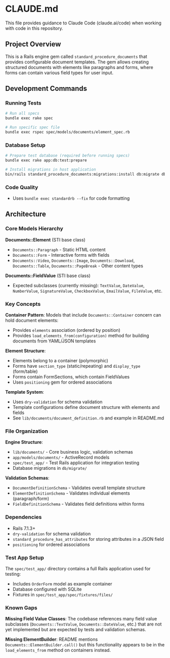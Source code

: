 # CLAUDE.md

This file provides guidance to Claude Code (claude.ai/code) when working with code in this repository.

## Project Overview

This is a Rails engine gem called `standard_procedure_documents` that provides configurable document templates. The gem allows creating structured documents with elements like paragraphs and forms, where forms can contain various field types for user input.

## Development Commands

### Running Tests
```bash
# Run all specs
bundle exec rake spec

# Run specific spec file
bundle exec rspec spec/models/documents/element_spec.rb
```

### Database Setup
```bash
# Prepare test database (required before running specs)
bundle exec rake app:db:test:prepare

# Install migrations in host application
bin/rails standard_procedure_documents:migrations:install db:migrate db:test:prepare
```

### Code Quality
- Uses `bundle exec standardrb --fix` for code formatting

## Architecture

### Core Models Hierarchy

**Documents::Element** (STI base class)
- `Documents::Paragraph` - Static HTML content
- `Documents::Form` - Interactive forms with fields
- `Documents::Video`, `Documents::Image`, `Documents::Download`, `Documents::Table`, `Documents::PageBreak` - Other content types

**Documents::FieldValue** (STI base class) 
- Expected subclasses (currently missing): `TextValue`, `DateValue`, `NumberValue`, `SignatureValue`, `CheckboxValue`, `EmailValue`, `FileValue`, etc.

### Key Concepts

**Container Pattern**: Models that include `Documents::Container` concern can hold document elements:
- Provides `elements` association (ordered by position)
- Provides `load_elements_from(configuration)` method for building documents from YAML/JSON templates

**Element Structure**:
- Elements belong to a container (polymorphic)
- Forms have `section_type` (static/repeating) and `display_type` (form/table)
- Forms contain FormSections, which contain FieldValues
- Uses `positioning` gem for ordered associations

**Template System**: 
- Uses `dry-validation` for schema validation
- Template configurations define document structure with elements and fields
- See `lib/documents/document_definition.rb` and example in README.md

### File Organization

**Engine Structure**:
- `lib/documents/` - Core business logic, validation schemas
- `app/models/documents/` - ActiveRecord models  
- `spec/test_app/` - Test Rails application for integration testing
- Database migrations in `db/migrate/`

**Validation Schemas**:
- `DocumentDefinitionSchema` - Validates overall template structure
- `ElementDefinitionSchema` - Validates individual elements (paragraph/form)  
- `FieldDefinitionSchema` - Validates field definitions within forms

### Dependencies

- Rails 7.1.3+
- `dry-validation` for schema validation
- `standard_procedure_has_attributes` for storing attributes in a JSON field
- `positioning` for ordered associations

### Test App Setup

The `spec/test_app/` directory contains a full Rails application used for testing:
- Includes `OrderForm` model as example container
- Database configured with SQLite
- Fixtures in `spec/test_app/spec/fixtures/files/`

### Known Gaps

**Missing Field Value Classes**: The codebase references many field value subclasses (`Documents::TextValue`, `Documents::DateValue`, etc.) that are not yet implemented but are expected by tests and validation schemas.

**Missing ElementBuilder**: README mentions `Documents::ElementBuilder.call()` but this functionality appears to be in the `load_elements_from` method on containers instead.